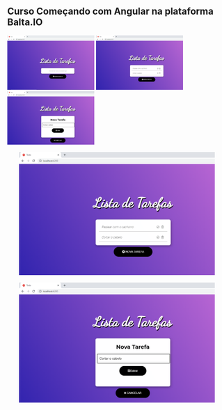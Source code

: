 ## Curso Começando com Angular na plataforma Balta.IO

<p align="Left">
   <img width="200" src="https://github.com/silvarafaell/Comecando-com-Angular/blob/main/todo/src/TelaInical_README.png?raw=true">
   <img width="200" src="https://github.com/silvarafaell/Comecando-com-Angular/blob/main/todo/src/README_TelaComTarefa.png?raw=true">
   <img width="200" src="https://github.com/silvarafaell/Comecando-com-Angular/blob/main/todo/src/README_Ciando_Tarefa.png?raw=true">
</p>
<p align="center">
   <img width="450" src="https://github.com/silvarafaell/Comecando-com-Angular/blob/main/todo/src/README_TelaComTarefa.png?raw=true">
</p>
<p align="center">
   <img width="450" src="https://github.com/silvarafaell/Comecando-com-Angular/blob/main/todo/src/README_Ciando_Tarefa.png?raw=true">
</p>

